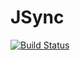 # JSync

[![Build Status](https://github.com/colinxs/JSync.jl/workflows/CI/badge.svg)](https://github.com/colinxs/JSync.jl/actions)
